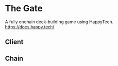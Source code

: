 # The Gate

A fully onchain deck-building game using HappyTech.
https://docs.happy.tech/

## Client



## Chain


